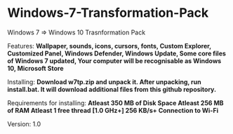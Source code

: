 # Windows-7-Transformation-Pack
Windows 7 => Windows 10 Trasnformation Pack

Features:
**Wallpaper, sounds, icons, cursors, fonts,
Custom Explorer,
Customized Panel,
Windows Defender,
Windows Update,
Some core files of Windows 7 updated,
Your computer will be recognisable as Windows 10,
Microsoft Store**

Installing:
**Download w7tp.zip and unpack it. After unpacking, run install.bat. It will download additional files from this github repository.**

Requirements for installing:
**Atleast 350 MB of Disk Space
Atleast 256 MB of RAM
Atleast 1 free thread [1.0 GHz+]
256 KB/s+ Connection to Wi-Fi**

Version: 1.0

